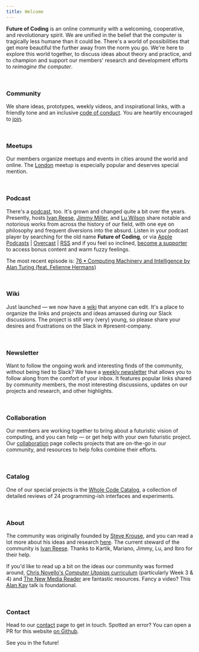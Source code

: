 ```yaml
---
title: Welcome
---
```


**Future of Coding** is an online community with a welcoming, cooperative, and revolutionary spirit. We are unified in the belief that the computer is tragically less humane than it could be. There's a world of possibilities that get more beautiful the further away from the norm you go. We're here to explore this world together, to discuss ideas about theory and practice, and to champion and support our members' research and development efforts to _reimagine the computer_.

<br>

### Community

We share ideas, prototypes, weekly videos, and inspirational links, with a friendly tone and an inclusive [code of conduct](https://github.com/futureofcoding/code-of-conduct). You are heartily encouraged to [join](/community).


<br>

### Meetups

Our members organize meetups and events in cities around the world and online. The [London](https://lu.ma/foclondon) meetup is especially popular and deserves special mention.

<br>

### Podcast

There's a [podcast](/episodes), too. It's grown and changed quite a bit over the years. Presently, hosts [Ivan Reese](https://ivanish.ca), [Jimmy Miller](https://jimmyhmiller.github.io/), and [Lu Wilson](https://todepond.com) share notable and notorious works from across the history of our field, with one eye on philosophy and frequent diversions into the absurd. Listen in your podcast player by searching for the old name **Future of Coding**, or via [Apple Podcasts](https://podcasts.apple.com/podcast/future-of-coding/id1265527976) \| [Overcast](https://overcast.fm/itunes1265527976) \| [RSS](https://omny.fm/shows/future-of-coding/playlists/podcast.rss) and if you feel so inclined, [become a supporter](https://www.patreon.com/futureofcoding) to access bonus content and warm fuzzy feelings.

The most recent episode is: [76 • Computing Machinery and Intelligence by Alan Turing (feat. Felienne Hermans)](/episodes/076)

<br>

### Wiki

Just launched — we now have a [wiki](https://wiki.futureofcoding.org) that anyone can edit. It's a place to organize the links and projects and ideas amassed during our Slack discussions. The project is still very (very) young, so please share your desires and frustrations on the Slack in #present-company.

<br>

### Newsletter

Want to follow the ongoing work and interesting finds of the community, without being tied to Slack? We have a [weekly newsletter](https://newsletter.futureofcoding.org/) that allows you to follow along from the comfort of your inbox. It features popular links shared by community members, the most interesting discussions, updates on our projects and research, and other highlights.

<br>

### Collaboration

Our members are working together to bring about a futuristic vision of computing, and you can help — or get help with your own futuristic project. Our [collaboration](/collaboration) page collects projects that are on-the-go in our community, and resources to help folks combine their efforts.

<br>

### Catalog

One of our special projects is the [Whole Code Catalog](/catalog), a collection of detailed reviews of 24 programming-ish interfaces and experiments.

<br>

### About

The community was originally founded by [Steve Krouse](https://stevekrouse.com), and you can read a lot more about his ideas and research [here](/about). The current steward of the community is [Ivan Reese](https://ivanish.ca). Thanks to Kartik, Mariano, Jimmy, Lu, and Ibro for their help.

If you'd like to read up a bit on the ideas our community was formed around, [Chris Novello's _Computer Utopias_ curriculum](http://chrisnovello.com/teaching/risd/computer-utopias/) (particularly Week 3 & 4) and [The New Media Reader](https://mitpress.mit.edu/books/new-media-reader) are fantastic resources. Fancy a video? This [Alan Kay](https://www.youtube.com/watch?v=aYT2se94eU0) talk is foundational.

<br>

### Contact

Head to our [contact](/contact) page to get in touch. Spotted an error? You can open a PR for this website [on Github](https://github.com/futureofcoding/futureofcoding.org).

See you in the future!

<!-- Anyone involved in the community who would like to verify their Mastodon link, let me know and I'll add you here! -->

<a rel="nofollow me" href="https://mastodon.social/@spiralganglion"></a>
